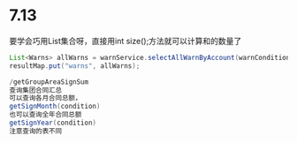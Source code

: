 # 7.13

要学会巧用List集合呀，直接用int size();方法就可以计算和的数量了

```java
List<Warns> allWarns = warnService.selectAllWarnByAccount(warnCondition);
resultMap.put("warns", allWarns);
```



```java
/getGroupAreaSignSum
查询集团合同汇总
可以查询各月合同总额，
getSignMonth(condition) 
也可以查询全年合同总额
getSignYear(condition)
注意查询的表不同
```

